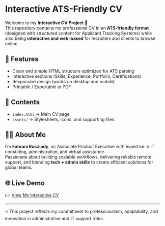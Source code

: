 # Interactive ATS-Friendly CV  

Welcome to my **Interactive CV Project** 🎉  
This repository contains my professional CV in an **ATS-friendly format** (designed with structured content for Applicant Tracking Systems) while also being **interactive and web-based** for recruiters and clients to browse online.  

## 🌟 Features
- Clean and simple HTML structure optimized for ATS parsing  
- Interactive sections (Skills, Experience, Portfolio, Certifications)  
- Responsive design (works on desktop and mobile)  
- Printable / Exportable to PDF  

## 📂 Contents
- `index.html` → Main CV page  
- `assets/` → Stylesheets, icons, and supporting files  

## 🧑‍💻 About Me
I’m **Fahrani Rusziady**, an Associate Product Executive with expertise in IT consulting, administration, and virtual assistance.  
Passionate about building scalable workflows, delivering reliable remote support, and blending **tech + admin skills** to create efficient solutions for global teams.  

## 🌐 Live Demo
👉 [View My Interactive CV](https://fahranirusziady.github.io/CVFahraniRusziady/)  

---
⭐ This project reflects my commitment to professionalism, adaptability, and innovation in administrative and IT support roles.
